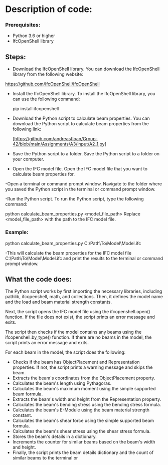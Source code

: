 # Description of code: #

### Prerequisites:

- Python 3.6 or higher
- IfcOpenShell library

## Steps:

- Download the IfcOpenShell library.
  You can download the IfcOpenShell library from the following website:

https://github.com/IfcOpenShell/IfcOpenShell

- Install the IfcOpenShell library.
  To install the IfcOpenShell library, you can use the following command:

  pip install ifcopenshell

- Download the Python script to calculate beam properties.
  You can download the Python script to calculate beam properties from the following link:

  [https://github.com/andreasfloan/Group-42/blob/main/Assignments/A3/input/A2_1.py]
  
- Save the Python script to a folder.
  Save the Python script to a folder on your computer.

- Open the IFC model file.
  Open the IFC model file that you want to calculate beam properties for.

-Open a terminal or command prompt window.
  Navigate to the folder where you saved the Python script in the terminal or command prompt window.

-Run the Python script.
  To run the Python script, type the following command:

python calculate_beam_properties.py <model_file_path>
Replace <model_file_path> with the path to the IFC model file.

### Example:
python calculate_beam_properties.py C:\Path\To\Model\Model.ifc

-This will calculate the beam properties for the IFC model file C:\Path\To\Model\Model.ifc and print the results to the terminal or command prompt window.

## What the code does:

The Python script works by first importing the necessary libraries, including pathlib, ifcopenshell, math, and collections. Then, it defines the model name and the load and beam material strength constants.

Next, the script opens the IFC model file using the ifcopenshell.open() function. If the file does not exist, the script prints an error message and exits.

The script then checks if the model contains any beams using the ifcopenshell.by_type() function. If there are no beams in the model, the script prints an error message and exits.

For each beam in the model, the script does the following:

- Checks if the beam has ObjectPlacement and Representation properties. If not, the script prints a warning message and skips the beam.
- Extracts the beam's coordinates from the ObjectPlacement property.
- Calculates the beam's length using Pythagoras.
- Calculates the beam's maximum moment using the simple supported beam formula.
- Extracts the beam's width and height from the Representation property.
- Calculates the beam's bending stress using the bending stress formula.
- Calculates the beam's E-Module using the beam material strength constant.
- Calculates the beam's shear force using the simple supported beam formula.
- Calculates the beam's shear stress using the shear stress formula.
- Stores the beam's details in a dictionary.
- Increments the counter for similar beams based on the beam's width and height.
- Finally, the script prints the beam details dictionary and the count of similar beams to the terminal or
